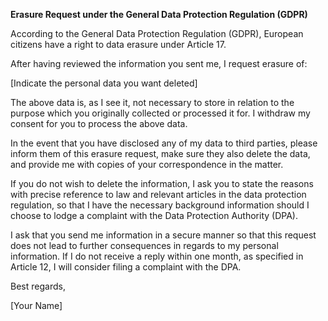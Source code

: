 **Erasure Request under the General Data Protection Regulation (GDPR)**

According to the General Data Protection Regulation (GDPR), European citizens have a right to data erasure under Article 17.

After having reviewed the information you sent me, I request erasure of:

[Indicate the personal data you want deleted]

The above data is, as I see it, not necessary to store in relation to the purpose which you originally collected or processed it for. I withdraw my consent for you to process the above data.

In the event that you have disclosed any of my data to third parties, please inform them of this erasure request, make sure they also delete the data, and provide me with copies of your correspondence in the matter.

If you do not wish to delete the information, I ask you to state the reasons with precise reference to law and relevant articles in the data protection regulation, so that I have the necessary background information should I choose to lodge a complaint with the Data Protection Authority (DPA).

I ask that you send me information in a secure manner so that this request does not lead to further consequences in regards to my personal information. If I do not receive a reply within one month, as specified in Article 12, I will consider filing a complaint with the DPA.

Best regards,

[Your Name]
